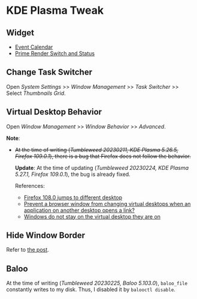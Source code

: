 # KDE Plasma Tweak

## Widget

- [Event Calendar]( https://store.kde.org/p/998901 )
- [Prime Render Switch and Status]( https://store.kde.org/p/1425330 )

## Change Task Switcher

Open *System Settings* >> *Window Management* >> *Task Switcher* >> Select *Thumbnails Grid*.

## Virtual Desktop Behavior

Open *Window Management* >> *Window Behavior* >> *Advanced*.

**Note**:

- ~~At the time of writing (*Tumbleweed 20230211, KDE Plasma 5.26.5, Firefox 109.0.1*), there is a bug that Firefox does not follow the behavior.~~

  **Update**: At the time of updating (*Tumbleweed 20230224, KDE Plasma 5.27.1, Firefox 109.0.1*), the bug is already fixed.

  References:

  - [Firefox 108.0 jumps to different desktop](https://askubuntu.com/questions/1445505/firefox-108-0-jumps-to-different-desktop)
  - [Prevent a browser window from changing virtual desktops when an application on another desktop opens a link?](https://www.reddit.com/r/kde/comments/zm6gag/prevent_a_browser_window_from_changing_virtual/)
  - [Windows do not stay on the virtual desktop they are on](https://bugs.kde.org/show_bug.cgi?id=462996)

## Hide Window Border

Refer to [the post]( https://medium.com/@CodyReichert/how-to-hide-title-bars-in-kde-plasma-5-348e0df4087f ).

## Baloo

At the time of writing (*Tumbleweed 20230225, Baloo 5.103.0*), `baloo_file` constantly writes to my disk. Thus, I disabled it by `balooctl disable`.
